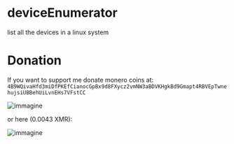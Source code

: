 # deviceEnumerator
list all the devices in a linux system

# Donation

If you want to support me donate monero coins at:
`4B9WQivaHfd3miDfPKEfCianocGpBx9d8FXycz2vmNW3aBDVKHgkBd9Gmapt4RBVEpTwnehujsiUBBehUiLvnEHs7VFstCC`

![immagine](https://user-images.githubusercontent.com/17337009/171695268-3996f8b8-ca26-4771-8e32-0f75f941a70c.png)


or here (0.0043 XMR):

![immagine](https://user-images.githubusercontent.com/17337009/171695566-420c3948-3fe2-4448-9ba1-472c6a4aaee5.png)
